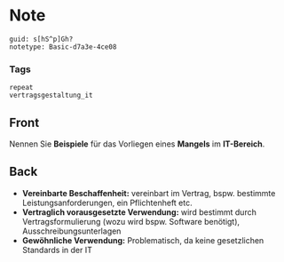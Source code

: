 # Note
```
guid: s[hS^p]Gh?
notetype: Basic-d7a3e-4ce08
```

### Tags
```
repeat
vertragsgestaltung_it
```

## Front
Nennen Sie <b>Beispiele</b> für das Vorliegen eines <b>Mangels</b>
im <b>IT-Bereich</b>.

## Back
<ul>
  <li><strong>Vereinbarte Beschaffenheit:</strong> vereinbart im
  Vertrag, bspw. bestimmte Leistungsanforderungen, ein
  Pflichtenheft etc.
  <li><strong>Vertraglich vorausgesetzte Verwendung:</strong> wird
  bestimmt durch Vertragsformulierung (wozu wird bspw. Software
  benötigt), Ausschreibungsunterlagen
  <li><strong>Gewöhnliche Verwendung:</strong> Problematisch, da
  keine gesetzlichen Standards in der IT
</ul>
